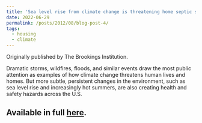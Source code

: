 ```yaml
---
title: 'Sea level rise from climate change is threatening home septic systems and public health'
date: 2022-06-29
permalink: /posts/2012/08/blog-post-4/
tags:
  - housing
  - climate
---
```

Originally published by The Brookings Institution.

Dramatic storms, wildfires, floods, and similar events draw the most public attention as examples of how climate change threatens human lives and homes. But more subtle, persistent changes in the environment, such as sea level rise and increasingly hot summers, are also creating health and safety hazards across the U.S.  

Available in full [here](https://www.brookings.edu/articles/sea-level-rise-from-climate-change-is-threatening-home-septic-systems-and-public-health/).
------

